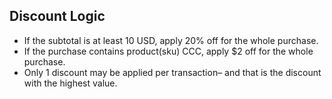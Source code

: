 ## Discount Logic
* If the subtotal is at least 10 USD, apply 20% off for the whole purchase.
* If the purchase contains product(sku) CCC, apply $2 off for the whole
purchase.
* Only 1 discount may be applied per transaction– and that is the discount
with the highest value.
